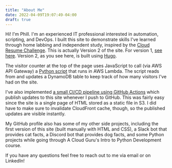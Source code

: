 ```yaml
---
title: "About Me"
date: 2022-04-09T19:07:49-04:00
draft: true
---
```

Hi! I'm Phill. I'm an experienced IT professional interested in automation, scripting, and DevOps. I built this site to demonstrate skills I've learned through home labbing and independent study, inspired by the [Cloud Resume Challenge](https://cloudresumechallenge.dev/docs/the-challenge/aws/). This is actually Version 2 of the site. For version 1, [see here](https://phill.holbrook.cc/). Version 2, as you see here, is built using [Hugo](https://gohugo.io/).

The visitor counter at the top of the page uses JavaScript to call (via AWS API Gateway) a [Python script](https://github.com/phill-holbrook/resume_back-end/blob/master/visitor-counter/app.py) that runs in AWS Lambda. The script reads from and updates a DynamoDB table to keep track of how many visitors I've had on the site.

I've also implemented [a small CI/CD pipeline using GitHub Actions](https://github.com/phill-holbrook/resume_front-end/blob/master/.github/workflows/main.yml) which publish updates to this site whenever I push to GitHub. This was fairly easy since the site is a single page of HTML stored as a static file in S3. I did have to make sure to invalidate CloudFront cache, though, so the published updates are visible instantly.

My GitHub profile also has some of my other side projects, including the first version of this site (built manually with HTML and CSS), a Slack bot that provides cat facts, a Discord bot that provides dog facts, and some Python projects while going through A Cloud Guru's Intro to Python Development course.

If you have any questions feel free to reach out to me via email or on LinkedIn!
